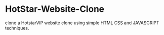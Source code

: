 # HotStar-Website-Clone
clone a ‪HotstarVIP‬  website clone using simple HTML CSS and JAVASCRIPT techniques.
